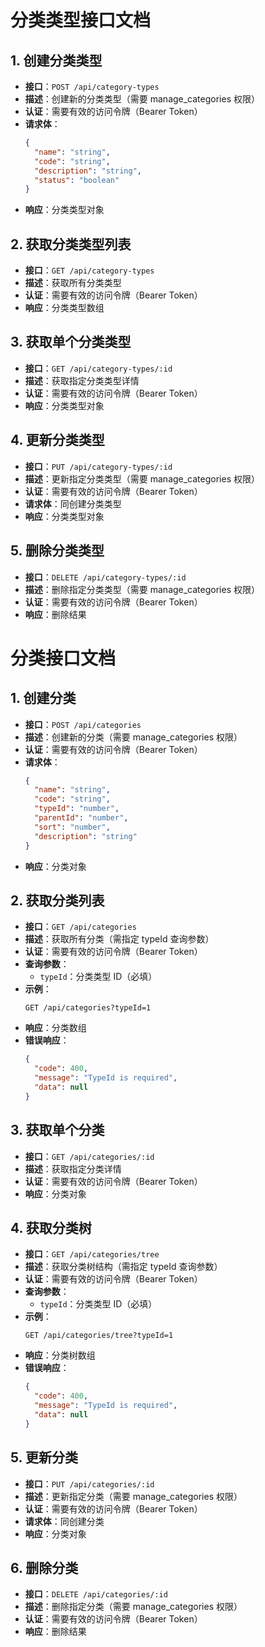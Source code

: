 # 分类类型接口文档

## 1. 创建分类类型

- **接口**：`POST /api/category-types`
- **描述**：创建新的分类类型（需要 manage_categories 权限）
- **认证**：需要有效的访问令牌（Bearer Token）
- **请求体**：
  ```json
  {
    "name": "string",
    "code": "string",
    "description": "string",
    "status": "boolean"
  }
  ```
- **响应**：分类类型对象

## 2. 获取分类类型列表

- **接口**：`GET /api/category-types`
- **描述**：获取所有分类类型
- **认证**：需要有效的访问令牌（Bearer Token）
- **响应**：分类类型数组

## 3. 获取单个分类类型

- **接口**：`GET /api/category-types/:id`
- **描述**：获取指定分类类型详情
- **认证**：需要有效的访问令牌（Bearer Token）
- **响应**：分类类型对象

## 4. 更新分类类型

- **接口**：`PUT /api/category-types/:id`
- **描述**：更新指定分类类型（需要 manage_categories 权限）
- **认证**：需要有效的访问令牌（Bearer Token）
- **请求体**：同创建分类类型
- **响应**：分类类型对象

## 5. 删除分类类型

- **接口**：`DELETE /api/category-types/:id`
- **描述**：删除指定分类类型（需要 manage_categories 权限）
- **认证**：需要有效的访问令牌（Bearer Token）
- **响应**：删除结果

# 分类接口文档

## 1. 创建分类

- **接口**：`POST /api/categories`
- **描述**：创建新的分类（需要 manage_categories 权限）
- **认证**：需要有效的访问令牌（Bearer Token）
- **请求体**：
  ```json
  {
    "name": "string",
    "code": "string",
    "typeId": "number",
    "parentId": "number",
    "sort": "number",
    "description": "string"
  }
  ```
- **响应**：分类对象

## 2. 获取分类列表

- **接口**：`GET /api/categories`
- **描述**：获取所有分类（需指定 typeId 查询参数）
- **认证**：需要有效的访问令牌（Bearer Token）
- **查询参数**：
  - `typeId`：分类类型 ID（必填）
- **示例**：
  ```
  GET /api/categories?typeId=1
  ```
- **响应**：分类数组
- **错误响应**：
  ```json
  {
    "code": 400,
    "message": "TypeId is required",
    "data": null
  }
  ```

## 3. 获取单个分类

- **接口**：`GET /api/categories/:id`
- **描述**：获取指定分类详情
- **认证**：需要有效的访问令牌（Bearer Token）
- **响应**：分类对象

## 4. 获取分类树

- **接口**：`GET /api/categories/tree`
- **描述**：获取分类树结构（需指定 typeId 查询参数）
- **认证**：需要有效的访问令牌（Bearer Token）
- **查询参数**：
  - `typeId`：分类类型 ID（必填）
- **示例**：
  ```
  GET /api/categories/tree?typeId=1
  ```
- **响应**：分类树数组
- **错误响应**：
  ```json
  {
    "code": 400,
    "message": "TypeId is required",
    "data": null
  }
  ```

## 5. 更新分类

- **接口**：`PUT /api/categories/:id`
- **描述**：更新指定分类（需要 manage_categories 权限）
- **认证**：需要有效的访问令牌（Bearer Token）
- **请求体**：同创建分类
- **响应**：分类对象

## 6. 删除分类

- **接口**：`DELETE /api/categories/:id`
- **描述**：删除指定分类（需要 manage_categories 权限）
- **认证**：需要有效的访问令牌（Bearer Token）
- **响应**：删除结果
